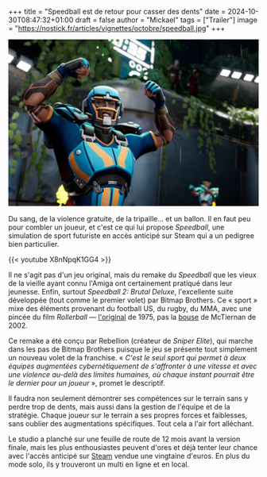+++
title = "Speedball est de retour pour casser des dents"
date = 2024-10-30T08:47:32+01:00
draft = false
author = "Mickael"
tags = ["Trailer"]
image = "https://nostick.fr/articles/vignettes/octobre/speedball.jpg"
+++

![Speedball](speedball.jpg "C'est autre chose que ces mauviettes au foot.")

Du sang, de la violence gratuite, de la tripaille… et un ballon. Il en faut peu pour combler un joueur, et c'est ce qui lui propose *Speedball*, une simulation de sport futuriste en accès anticipé sur Steam qui a un pedigree bien particulier. 

{{< youtube X8nNpqK1GG4 >}} 

Il ne s'agit pas d'un jeu original, mais du remake du *Speedball* que les vieux de la vieille ayant connu l'Amiga ont certainement pratiqué dans leur jeunesse. Enfin, surtout *Speedball 2: Brutal Deluxe*, l'excellente suite développée (tout comme le premier volet) par Bitmap Brothers. Ce « sport » mixe des éléments provenant du football US, du rugby, du MMA, avec une pincée du film *Rollerball* — [l'original](https://en.wikipedia.org/wiki/Rollerball_(1975_film)) de 1975, pas la [bouse](https://en.wikipedia.org/wiki/Rollerball_(2002_film)) de McTiernan de 2002.

Ce remake a été conçu par Rebellion (créateur de *Sniper Elite*), qui marche dans les pas de Bitmap Brothers puisque le jeu se présente tout simplement un nouveau volet de la franchise. « *C'est le seul sport qui permet à deux équipes augmentées cybernétiquement de s'affronter à une vitesse et avec une violence au-delà des limites humaines, où chaque instant pourrait être le dernier pour un joueur* », promet le descriptif.

Il faudra non seulement démontrer ses compétences sur le terrain sans y perdre trop de dents, mais aussi dans la gestion de l'équipe et de la stratégie. Chaque joueur sur le terrain a ses propres forces et faiblesses, sans oublier des augmentations spécifiques. Tout cela a l'air fort alléchant.

Le studio a planché sur une feuille de route de 12 mois avant la version finale, mais les plus enthousiastes peuvent d'ores et déjà tenter leur chance avec l'accès anticipé sur [Steam](https://store.steampowered.com/app/1795190/Speedball/) vendue une vingtaine d'euros. En plus du mode solo, ils y trouveront un multi en ligne et en local.